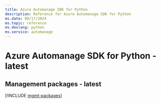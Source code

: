 ```yaml
---
title: Azure Automanage SDK for Python
description: Reference for Azure Automanage SDK for Python
ms.date: 09/17/2024
ms.topic: reference
ms.devlang: python
ms.service: automanage
---
```

# Azure Automanage SDK for Python - latest

## Management packages - latest
[!INCLUDE [mgmt-packages](automanage-mgmt-index.md)]